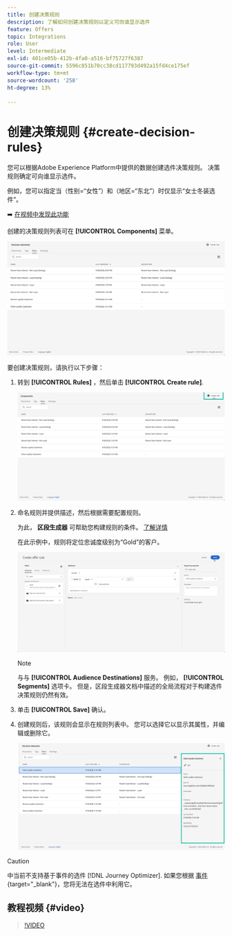 ```yaml
---
title: 创建决策规则
description: 了解如何创建决策规则以定义可向谁显示选件
feature: Offers
topic: Integrations
role: User
level: Intermediate
exl-id: 401ce05b-412b-4fa0-a516-bf75727f6387
source-git-commit: 5596c851b70cc38cd117793d492a15fd4ce175ef
workflow-type: tm+mt
source-wordcount: '258'
ht-degree: 13%

---
```


# 创建决策规则 {#create-decision-rules}

您可以根据Adobe Experience Platform中提供的数据创建选件决策规则。 决策规则确定可向谁显示选件。

例如，您可以指定当（性别=“女性”）和（地区=“东北”）时仅显示“女士冬装选件”。

➡️ [在视频中发现此功能](#video)

创建的决策规则列表可在 **[!UICONTROL Components]** 菜单。

![](../assets/decision_rules_list.png)

要创建决策规则，请执行以下步骤：

1. 转到 **[!UICONTROL Rules]** ，然后单击 **[!UICONTROL Create rule]**.

   ![](../assets/offers_decision_rule_creation.png)

1. 命名规则并提供描述，然后根据需要配置规则。

   为此， **区段生成器** 可帮助您构建规则的条件。 [了解详情](../../segment/about-segments.md)

   在此示例中，规则将定位忠诚度级别为“Gold”的客户。

   ![](../assets/offers_decision_rule_creation_segment.png)

   >[!NOTE]
   >
   >与与 **[!UICONTROL Audience Destinations]** 服务。 例如， **[!UICONTROL Segments]** 选项卡。 但是，区段生成器文档中描述的全局流程对于构建选件决策规则仍然有效。

1. 单击 **[!UICONTROL Save]** 确认。

1. 创建规则后，该规则会显示在规则列表中。 您可以选择它以显示其属性，并编辑或删除它。

   ![](../assets/rule_created.png)

>[!CAUTION]
>
>中当前不支持基于事件的选件 [!DNL Journey Optimizer]. 如果您根据 [事件](https://experienceleague.adobe.com/docs/experience-platform/segmentation/ui/segment-builder.html?lang=en#events){target=&quot;_blank&quot;}，您将无法在选件中利用它。

## 教程视频 {#video}

>[!VIDEO](https://video.tv.adobe.com/v/329373?quality=12)
